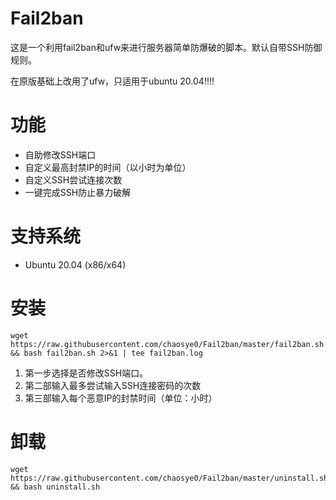 # Fail2ban #
这是一个利用fail2ban和ufw来进行服务器简单防爆破的脚本。默认自带SSH防御规则。

在原版基础上改用了ufw，只适用于ubuntu 20.04!!!!

# 功能 #
- 自助修改SSH端口
- 自定义最高封禁IP的时间（以小时为单位）
- 自定义SSH尝试连接次数
- 一键完成SSH防止暴力破解

# 支持系统 #
- Ubuntu 20.04 (x86/x64)


# 安装 #
    wget https://raw.githubusercontent.com/chaosye0/Fail2ban/master/fail2ban.sh && bash fail2ban.sh 2>&1 | tee fail2ban.log
1. 第一步选择是否修改SSH端口。
1. 第二部输入最多尝试输入SSH连接密码的次数
1. 第三部输入每个恶意IP的封禁时间（单位：小时）

# 卸载 #
    wget https://raw.githubusercontent.com/chaosye0/Fail2ban/master/uninstall.sh && bash uninstall.sh
